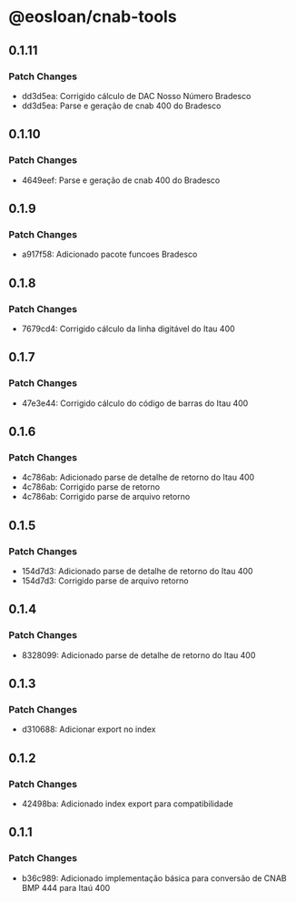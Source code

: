 # @eosloan/cnab-tools

## 0.1.11

### Patch Changes

- dd3d5ea: Corrigido cálculo de DAC Nosso Número Bradesco
- dd3d5ea: Parse e geração de cnab 400 do Bradesco

## 0.1.10

### Patch Changes

- 4649eef: Parse e geração de cnab 400 do Bradesco

## 0.1.9

### Patch Changes

- a917f58: Adicionado pacote funcoes Bradesco

## 0.1.8

### Patch Changes

- 7679cd4: Corrigido cálculo da linha digitável do Itau 400

## 0.1.7

### Patch Changes

- 47e3e44: Corrigido cálculo do código de barras do Itau 400

## 0.1.6

### Patch Changes

- 4c786ab: Adicionado parse de detalhe de retorno do Itau 400
- 4c786ab: Corrigido parse de retorno
- 4c786ab: Corrigido parse de arquivo retorno

## 0.1.5

### Patch Changes

- 154d7d3: Adicionado parse de detalhe de retorno do Itau 400
- 154d7d3: Corrigido parse de arquivo retorno

## 0.1.4

### Patch Changes

- 8328099: Adicionado parse de detalhe de retorno do Itau 400

## 0.1.3

### Patch Changes

- d310688: Adicionar export no index

## 0.1.2

### Patch Changes

- 42498ba: Adicionado index export para compatibilidade

## 0.1.1

### Patch Changes

- b36c989: Adicionado implementação básica para conversão de CNAB BMP 444 para Itaú 400
